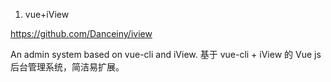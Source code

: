 1. vue+iView

https://github.com/Danceiny/iview

An admin system based on vue-cli and iView. 基于 vue-cli + iView 的 Vue js 后台管理系统，简洁易扩展。